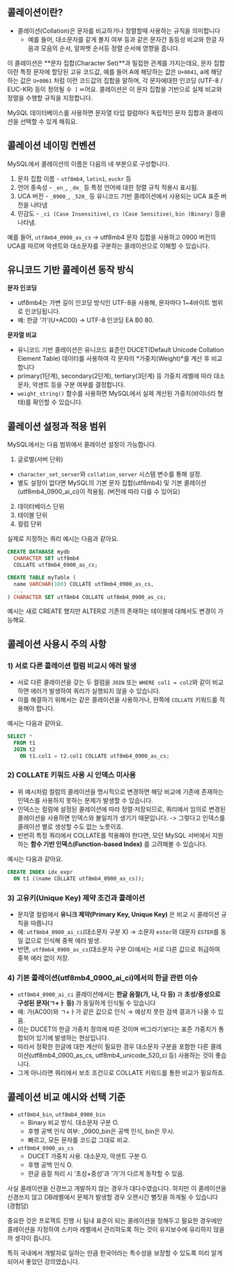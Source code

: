 ## 콜레이션이란?
- 콜레이션(Collation)은 문자를 비교하거나 정렬할때 사용하는 규칙을 의미합니다
  - 예를 들어, 대소문자를 같게 볼지 여부 등과 같은 문자간 동등성 비교와 한글 자음과 모음의 순서, 알파벳 순서등 정렬 순서에 영향을 줍니다.

이 콜레이션은 **문자 집합(Character Set)**과 밀접한 관계를 가지는데요,
문자 집합이란 특정 문자에 할당된 고유 코드값, 예를 들어 A에 해당하는 값은 `U+0041`, a에 해당하는 값은 `U+0061` 처럼 이런 코드값의 집합을 말하며, 각 문자에대한 인코딩 (UTF-8 / EUC-KR) 등이 정의될 수  ㅣㅆ어요.
콜레이션은 이 문자 집합을 기반으로 실제 비교와 정렬을 수행할 규칙을 지정합니다.

MySQL 데이터베이스를 사용하면 문자열 타입 컬럼마다 독립적인 문자 집합과 콜레이션을 선택할 수 있게 해줘요.

## 콜레이션 네이밍 컨벤션
MySQL에서 콜레이션의 이름은 다음의 네 부분으로 구성합니다.

1. 문자 집합 이름 - `utf8mb4`, `latin1`, `euckr` 등
2. 언어 종속성 - `_en_`, `_de_` 등 특정 언어에 대한 정렬 규칙 적용시 표시됨.
3. UCA 버전 - `_0900_`, `_520_` 등 유니코드 기반 콜레이션에서 사용되는 UCA 표준 버전을 나타냄
4. 민감도 - `_ci (Case Insensitive)`, `cs (Case Sensitive)`, `bin (Binary)` 등을 나타냄.

예를 들어, `utf8mb4_0900_as_cs` -> utf8mb4 문자 집합을 사용하고 0900 버전의 UCA를 따르며 악센트와 대소문자를 구분하는 콜레이션으로 이해할 수 있습니다.

## 유니코드 기반 콜레이션 동작 방식

**문자 인코딩**
- utf8mb4는 가변 길이 인코딩 방식인 UTF-8을 사용해, 문자마다 1~4바이트 범위로 인코딩됩니다.
- 예: 한글 ‘가’(U+AC00) → UTF-8 인코딩 EA B0 80.

**문자열 비교**
- 유니코드 기반 콜레이션은 유니코드 표준인 DUCET(Default Unicode Collation Element Table) 데이터를 사용하여 각 문자의 *가중치(Weight)*를 계산 후 비교합니다
- primary(1단계), secondary(2단계), tertiary(3단계) 등 가중치 레벨에 따라 대소문자, 악센트 등을 구분 여부를 결정합니다.
- `weight_string()` 함수를 사용하면 MySQL에서 실제 계산된 가중치(바이너리 형태)를 확인할 수 있습니다.

## 콜레이션 설정과 적용 범위
MySQL에서는 다음 범위에서 콜레이션 설정이 가능합니다.

1. 글로벌(서버 단위)
- `character_set_server`와 `collation_server` 시스템 변수를 통해 설정.
- 별도 설정이 없다면 MySQL의 기본 문자 집합(utf8mb4) 및 기본 콜레이션(utf8mb4_0900_ai_ci)이 적용됨. (버전에 따라 다를 수 있어요)
2. 데이터베이스 단위
3. 테이블 단위
4. 컬럼 단위

실제로 지정하는 쿼리 예시는 다음과 같아요.
```sql
CREATE DATABASE mydb
  CHARACTER SET utf8mb4
  COLLATE utf8mb4_0900_as_cs;

CREATE TABLE myTable (
  name VARCHAR(100) COLLATE utf8mb4_0900_as_cs,
  ...
) CHARACTER SET utf8mb4 COLLATE utf8mb4_0900_as_cs;
```

예시는 새로 CREATE 했지만 ALTER로 기존의 존재하는 테이블에 대해서도 변경이 가능해요.

## 콜레이션 사용시 주의 사항
### 1) 서로 다른 콜레이션 컬럼 비교시 에러 발생
- 서로 다른 콜레이션을 갖는 두 컬럼을 `JOIN` 또는 `WHERE col1 = col2`와 같이 비교하면 에러가 발생하여 쿼리가 실행되지 않을 수 있습니다.
- 이를 해결하기 위해서는 같은 콜레이션을 사용하거나, 한쪽에 `COLLATE` 키워드를 적용해야 합니다.

예시는 다음과 같아요.
```SQL
SELECT *
  FROM t1
  JOIN t2
    ON t1.col1 = t2.col1 COLLATE utf8mb4_0900_as_cs;
```

### 2) COLLATE 키워드 사용 시 인덱스 미사용
- 위 예시처럼 컬럼의 콜레이션을 명시적으로 변경하면 해당 비교에 기존에 존재하는 인덱스를 사용하지 못하는 문제가 발생할 수 있습니다.
- 인덱스는 컬럼에 설정된 콜레이션에 따라 정렬·저장되므로, 쿼리에서 임의로 변경된 콜레이션을 사용하면 인덱스와 불일치가 생기기 때문입니다. -> 그렇다고 인덱스를 콜레이션 별로 생성할 수도 없는 노릇이죠.
- 빈번히 특정 쿼리에서 COLLATE를 적용해야 한다면, 모던 MySQL 서버에서 지원하는 **함수 기반 인덱스(Function-based Index)** 를 고려해볼 수 있습니다.

예시는 다음과 같아요.
```SQL
CREATE INDEX idx_expr
  ON t1 ((name COLLATE utf8mb4_0900_as_cs));
```

### 3) 고유키(Unique Key) 제약 조건과 콜레이션
- 문자열 컬럼에서 **유니크 제약(Primary Key, Unique Key)** 은 비교 시 콜레이션 규칙을 따릅니다
- 예: `utf8mb4_0900_ai_ci`(대소문자 구분 X) → 소문자 `ester`와 대문자 `ESTER`를 동일 값으로 인식해 중복 에러 발생.
- 반면, `utf8mb4_0900_as_cs`(대소문자 구분 O)에서는 서로 다른 값으로 취급하여 중복 에러 없이 저장.

### 4) 기본 콜레이션(utf8mb4_0900_ai_ci)에서의 한글 관련 이슈
- `utf8mb4_0900_ai_ci` 콜레이션에서는 **한글 음절(가, 나, 다 등)** 과 **초성/중성으로 구성된 문자(ㄱ+ㅏ 등)** 가 동일하게 인식될 수 있습니다
- 예: 가(AC00)와 ㄱ+ㅏ가 같은 값으로 인식 → 예상치 못한 검색 결과가 나올 수 있음.
- 이는 DUCET의 한글 가중치 정의에 따른 것이며 버그라기보다는 표준 가중치가 통합되어 있기에 발생하는 현상입니다.
- 따라서 정확한 한글에 대한 계산이 필요한 경우 대소문자 구분을 포함한 다른 콜레이션(utf8mb4_0900_as_cs, utf8mb4_unicode_520_ci 등) 사용하는 것이 좋습니다.
- 그게 아니라면 쿼리에서 보조 조건으로 COLLATE 키워드를 통한 비교가 필요하죠.

## 콜레이션 비교 예시와 선택 기준
- `utf8mb4_bin`, `utf8mb4_0900_bin`
  - Binary 비교 방식. 대소문자 구분 O.
  - 후행 공백 인식 여부: _0900_bin은 공백 인식, bin은 무시.
  - 빠르고, 모든 문자를 코드값 그대로 비교.
- `utf8mb4_0900_as_cs`
  - DUCET 가중치 사용. 대소문자, 악센트 구분 O.
  - 후행 공백 인식 O.
  - 한글 음절 처리 시 ‘초성+중성’과 ‘가’가 다르게 동작할 수 있음.


사실 콜레이션을 신경쓰고 개발하지 않는 경우가 대다수였습니다. 하지만 이 콜레이션을 신경쓰지 않고 DB레벨에서 문제가 발생할 경우 오랜시간 뻘짓을 하게될 수 있습니다 (경험담)

중요한 것은 프로젝트 진행 시 팀내 표준이 되는 콜레이션을 정해두고 필요한 경우에만 콜레이션을 지정하여 스키마 레벨에서 관리하도록 하는 것이 유지보수에 유리하지 않을까 생각이 듭니다.

특히 국내에서 개발자로 일하는 만큼 한국어라는 특수성을 보장할 수 있도록 미리 알게되어서 좋았던 강의였습니다.
